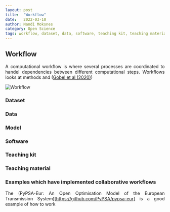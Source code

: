 ```yaml
---
layout: post
title:  "Workflow"
date:   2022-03-10 
author: Nandi Moksnes
category: Open Science
tags: workflow, dataset, data, software, teaching kit, teaching material
---
```


<div style="text-align: justify">
 
## Workflow

A computational workflow is where several processes are coordinated to handel dependencies between different computational steps.
Workflows looks at methods and  ([Gobel et al (2020)][1])

![Workflow](https://user-images.githubusercontent.com/30128518/157625071-57a8a629-8319-4168-bc57-f92c4851b2ba.png)

### Dataset 

### Data

### Model

### Software

### Teaching kit

### Teaching material

### Examples which have implemented collaborative workflows
 
 The (PyPSA-Eur: An Open Optimisation Model of the European Transmission System)[https://github.com/PyPSA/pypsa-eur] is a good example of how to work 

 
[1]: <https://direct.mit.edu/dint/article/2/1-2/108/10003/FAIR-Computational-Workflows> "Goble, C., Cohen-Boulakia, S., Soiland-Reyes, S., Garijo, D., Gil, Y., Crusoe, M.R., Peters, K., Schober, D., 2020. FAIR Computational Workflows, *Data Intelligence*, vol. 2, no. 1–2, 1135 pp. 108–121. DOI: 10.1162/dint_a_00033."

</div>
